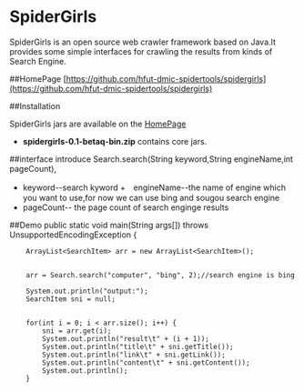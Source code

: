 # SpiderGirls
SpiderGirls is an open source web crawler framework based on Java.It provides
  some simple interfaces for crawling the results from kinds of Search Engine. 


##HomePage
[https://github.com/hfut-dmic-spidertools/spidergirls](https://github.com/hfut-dmic-spidertools/spidergirls)


##Installation

SpiderGirls jars are available on the [HomePage](https://github.com/hfut-dmic-spidertools/spidergirls)

+ __spidergirls-0.1-betaq-bin.zip__ contains core jars.


##interface introduce
Search.search(String keyword,String engineName,int pageCount),
+ keyword--search kyword
+　engineName--the name of engine which you want to use,for now we can use bing and sougou search engine
+ pageCount-- the page count of search enginge results


##Demo
  public static void main(String args[]) throws UnsupportedEncodingException {

        ArrayList<SearchItem> arr = new ArrayList<SearchItem>();


        arr = Search.search("computer", "bing", 2);//search engine is bing

        System.out.println("output:");
        SearchItem sni = null;


        for(int i = 0; i < arr.size(); i++) {
            sni = arr.get(i);
            System.out.println("result\t" + (i + 1));
            System.out.println("title\t" + sni.getTitle());
            System.out.println("link\t" + sni.getLink());
            System.out.println("content\t" + sni.getContent());
            System.out.println();
        }